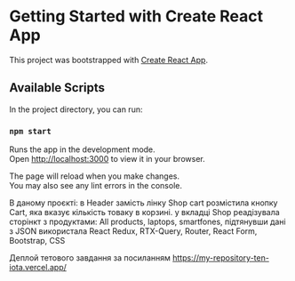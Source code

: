 # Getting Started with Create React App

This project was bootstrapped with [Create React App](https://github.com/facebook/create-react-app).

## Available Scripts

In the project directory, you can run:

### `npm start`

Runs the app in the development mode.\
Open [http://localhost:3000](http://localhost:3000) to view it in your browser.

The page will reload when you make changes.\
You may also see any lint errors in the console.

В даному проєкті:
в Header замість лінку Shop cart розмістила кнопку Cart, яка вказує кількість товаку в корзині.
у вкладці Shop реадізувала сторінкт з продуктами: All products, laptops, smartfones, підтянувши дані з JSON
використала React Redux, RTX-Query, Router, React Form, Bootstrap, CSS

Деплой тетового завдання за посиланням https://my-repository-ten-iota.vercel.app/


